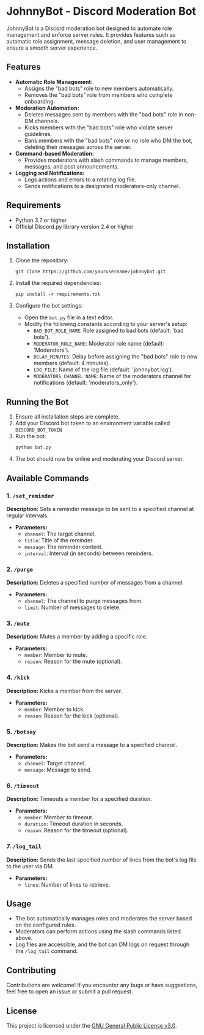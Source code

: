 # JohnnyBot - Discord Moderation Bot

JohnnyBot is a Discord moderation bot designed to automate role management and enforce server rules. It provides features such as automatic role assignment, message deletion, and user management to ensure a smooth server experience.

## Features

- **Automatic Role Management:**
  - Assigns the "bad bots" role to new members automatically.
  - Removes the "bad bots" role from members who complete onboarding.
- **Moderation Automation:**
  - Deletes messages sent by members with the "bad bots" role in non-DM channels.
  - Kicks members with the "bad bots" role who violate server guidelines.
  - Bans members with the "bad bots" role or no role who DM the bot, deleting their messages across the server.
- **Command-based Moderation:**
  - Provides moderators with slash commands to manage members, messages, and post announcements.
- **Logging and Notifications:**
  - Logs actions and errors to a rotating log file.
  - Sends notifications to a designated moderators-only channel.

## Requirements

- Python 3.7 or higher
- Official Discord.py library version 2.4 or higher

## Installation

1. Clone the repository:
   ```shell
   git clone https://github.com/yourusername/johnnybot.git
   ```

2. Install the required dependencies:
   ```shell
   pip install -r requirements.txt
   ```

3. Configure the bot settings:
   - Open the `bot.py` file in a text editor.
   - Modify the following constants according to your server's setup:
     - `BAD_BOT_ROLE_NAME`: Role assigned to bad bots (default: 'bad bots').
     - `MODERATOR_ROLE_NAME`: Moderator role name (default: 'Moderators').
     - `DELAY_MINUTES`: Delay before assigning the "bad bots" role to new members (default: 4 minutes).
     - `LOG_FILE`: Name of the log file (default: 'johnnybot.log').
     - `MODERATORS_CHANNEL_NAME`: Name of the moderators channel for notifications (default: 'moderators_only').

## Running the Bot

1. Ensure all installation steps are complete.
2. Add your Discord bot token to an environment variable called `DISCORD_BOT_TOKEN`
3. Run the bot:
   ```shell
   python bot.py
   ```
4. The bot should now be online and moderating your Discord server.

## Available Commands

### 1. `/set_reminder`
**Description:** Sets a reminder message to be sent to a specified channel at regular intervals.
- **Parameters:**
  - `channel`: The target channel.
  - `title`: Title of the reminder.
  - `message`: The reminder content.
  - `interval`: Interval (in seconds) between reminders.

### 2. `/purge`
**Description:** Deletes a specified number of messages from a channel.
- **Parameters:**
  - `channel`: The channel to purge messages from.
  - `limit`: Number of messages to delete.

### 3. `/mute`
**Description:** Mutes a member by adding a specific role.
- **Parameters:**
  - `member`: Member to mute.
  - `reason`: Reason for the mute (optional).

### 4. `/kick`
**Description:** Kicks a member from the server.
- **Parameters:**
  - `member`: Member to kick.
  - `reason`: Reason for the kick (optional).

### 5. `/botsay`
**Description:** Makes the bot send a message to a specified channel.
- **Parameters:**
  - `channel`: Target channel.
  - `message`: Message to send.

### 6. `/timeout`
**Description:** Timeouts a member for a specified duration.
- **Parameters:**
  - `member`: Member to timeout.
  - `duration`: Timeout duration in seconds.
  - `reason`: Reason for the timeout (optional).

### 7. `/log_tail`
**Description:** Sends the last specified number of lines from the bot's log file to the user via DM.
- **Parameters:**
  - `lines`: Number of lines to retrieve.

## Usage

- The bot automatically manages roles and moderates the server based on the configured rules.
- Moderators can perform actions using the slash commands listed above.
- Log files are accessible, and the bot can DM logs on request through the `/log_tail` command.

## Contributing

Contributions are welcome! If you encounter any bugs or have suggestions, feel free to open an issue or submit a pull request.

## License

This project is licensed under the [GNU General Public License v3.0](LICENSE).
